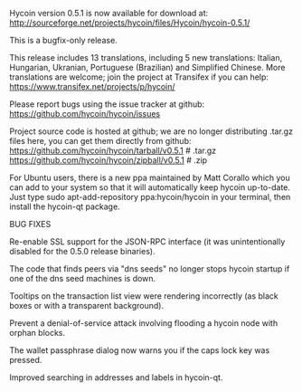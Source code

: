 Hycoin version 0.5.1 is now available for download at:
http://sourceforge.net/projects/hycoin/files/Hycoin/hycoin-0.5.1/

This is a bugfix-only release.

This release includes 13 translations, including 5 new translations:
Italian, Hungarian, Ukranian, Portuguese (Brazilian) and Simplified Chinese.
More translations are welcome; join the project at Transifex if you can help:
https://www.transifex.net/projects/p/hycoin/

Please report bugs using the issue tracker at github:
https://github.com/hycoin/hycoin/issues

Project source code is hosted at github; we are no longer
distributing .tar.gz files here, you can get them
directly from github:
https://github.com/hycoin/hycoin/tarball/v0.5.1  # .tar.gz
https://github.com/hycoin/hycoin/zipball/v0.5.1  # .zip

For Ubuntu users, there is a new ppa maintained by Matt Corallo which
you can add to your system so that it will automatically keep
hycoin up-to-date.  Just type
sudo apt-add-repository ppa:hycoin/hycoin
in your terminal, then install the hycoin-qt package.


BUG FIXES

Re-enable SSL support for the JSON-RPC interface (it was unintentionally
disabled for the 0.5.0 release binaries).

The code that finds peers via "dns seeds" no longer stops hycoin startup
if one of the dns seed machines is down.

Tooltips on the transaction list view were rendering incorrectly (as black boxes
or with a transparent background).

Prevent a denial-of-service attack involving flooding a hycoin node with
orphan blocks.

The wallet passphrase dialog now warns you if the caps lock key was pressed.

Improved searching in addresses and labels in hycoin-qt.
